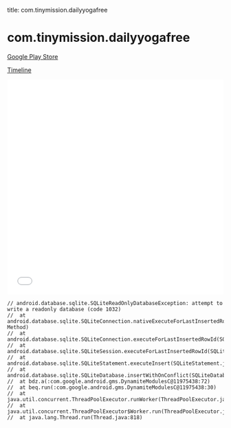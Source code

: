 title: com.tinymission.dailyyogafree

# com.tinymission.dailyyogafree

[Google Play Store](https://play.google.com/store/apps/details?id=com.tinymission.dailyyogafree)

[Timeline](./vis-timeline.html)

<iframe src="./vis-timeline.html" width="100%" height="500px" style="border:none;"></iframe>

```
// android.database.sqlite.SQLiteReadOnlyDatabaseException: attempt to write a readonly database (code 1032)
// 	at android.database.sqlite.SQLiteConnection.nativeExecuteForLastInsertedRowId(Native Method)
// 	at android.database.sqlite.SQLiteConnection.executeForLastInsertedRowId(SQLiteConnection.java:780)
// 	at android.database.sqlite.SQLiteSession.executeForLastInsertedRowId(SQLiteSession.java:788)
// 	at android.database.sqlite.SQLiteStatement.executeInsert(SQLiteStatement.java:86)
// 	at android.database.sqlite.SQLiteDatabase.insertWithOnConflict(SQLiteDatabase.java:1471)
// 	at bdz.a(:com.google.android.gms.DynamiteModulesC@11975438:72)
// 	at beq.run(:com.google.android.gms.DynamiteModulesC@11975438:30)
// 	at java.util.concurrent.ThreadPoolExecutor.runWorker(ThreadPoolExecutor.java:1113)
// 	at java.util.concurrent.ThreadPoolExecutor$Worker.run(ThreadPoolExecutor.java:588)
// 	at java.lang.Thread.run(Thread.java:818)

```



